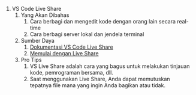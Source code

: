 1. VS Code Live Share
    1. Yang Akan Dibahas
        1. Cara berbagi dan mengedit kode dengan orang lain secara real-time
        2. Cara berbagi server lokal dan jendela terminal
    2. Sumber Daya
        1. [Dokumentasi VS Code Live Share](https://visualstudio.microsoft.com/services/live-share/)
        2. [Memulai dengan Live Share](https://scotch.io/tutorials/getting-started-with-live-coding-in-visual-studio-code-with-live-share)
    3. Pro Tips
        1. VS Live Share adalah cara yang bagus untuk melakukan tinjauan kode, pemrograman bersama, dll.
        2. Saat menggunakan Live Share, Anda dapat memutuskan tepatnya file mana yang ingin Anda bagikan atau tidak.
